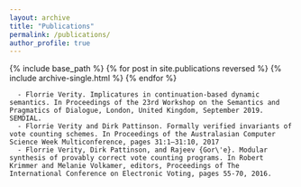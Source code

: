 ```yaml
---
layout: archive
title: "Publications"
permalink: /publications/
author_profile: true
---
```


{% include base_path %}	
{% for post in site.publications reversed %}
{% include archive-single.html %}
{% endfor %}
	
		  
	  - Florrie Verity. Implicatures in continuation-based dynamic semantics. In Proceedings of the 23rd Workshop on the Semantics and Pragmatics of Dialogue, London, United Kingdom, September 2019. SEMDIAL.
      - Florrie Verity and Dirk Pattinson. Formally verified invariants of vote counting schemes. In Proceedings of the Australasian Computer Science Week Multiconference, pages 31:1–31:10, 2017
      - Florrie Verity, Dirk Pattinson, and Rajeev {Gor\'e}. Modular synthesis of provably correct vote counting programs. In Robert Krimmer and Melanie Volkamer, editors, Proceedings of The International Conference on Electronic Voting, pages 55-70, 2016.
